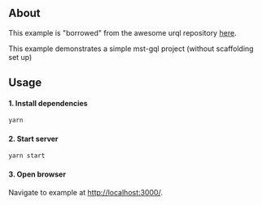 ## About

This example is "borrowed" from the awesome urql repository [here](https://github.com/FormidableLabs/urql/tree/master/examples/1-getting-started).

This example demonstrates a simple mst-gql project (without scaffolding set up)

## Usage

#### 1. Install dependencies

```bash
yarn
```

#### 2. Start server

```bash
yarn start
```

#### 3. Open browser

Navigate to example at [http://localhost:3000/](http://localhost:3000/).

